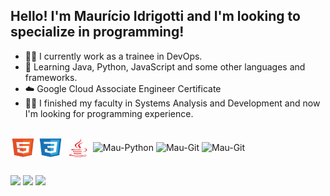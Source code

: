 ## Hello! I'm Maurício Idrigotti and I'm looking to specialize in programming!

- 🙋‍♂️ I currently work as a trainee in DevOps.
- 📖 Learning Java, Python, JavaScript and some other languages and frameworks.
- ☁️ Google Cloud Associate Engineer Certificate
- 👨‍🎓 I finished my faculty in Systems Analysis and Development and now I'm looking for programming experience.

<div style="display: inline_block"><br>
  
  <img align="center" alt="Mau-HTML" height="30" width="40" src="https://raw.githubusercontent.com/devicons/devicon/master/icons/html5/html5-original.svg">
  <img align="center" alt="Mau-CSS" height="30" width="40" src="https://raw.githubusercontent.com/devicons/devicon/master/icons/css3/css3-original.svg">
  <img align="center" alt="Mau-Java" height="30" width="40" src="https://raw.githubusercontent.com/devicons/devicon/master/icons/java/java-plain.svg">
  <img align="center" alt="Mau-Python" height="30" width="40"src="https://cdn.jsdelivr.net/gh/devicons/devicon/icons/python/python-original.svg"/>
  <img align="center" alt="Mau-Git" height="30" width="40"src="https://cdn.jsdelivr.net/gh/devicons/devicon/icons/git/git-plain.svg"/>
  <img align="center" alt="Mau-Git" height="30" width="40"src="https://cdn.jsdelivr.net/gh/devicons/devicon/icons/googlecloud/googlecloud-original.svg"/>
  
</div>
  
  ##
 
<div> 
  <a href="https://www.instagram.com/mau_idrigotti/" target="_blank"><img src="https://img.shields.io/badge/-Instagram-%23E4405F?style=for-the-badge&logo=instagram&logoColor=white" target="_blank"></a>
  <a href = "mailto:mauricioisereno@gmail.com"><img src="https://img.shields.io/badge/-Gmail-%23333?style=for-the-badge&logo=gmail&logoColor=white" target="_blank"></a>
  <a href="https://www.linkedin.com/in/maur%C3%ADcio-idrigotti-sereno-b15a541a3" target="_blank"><img src="https://img.shields.io/badge/-LinkedIn-%230077B5?style=for-the-badge&logo=linkedin&logoColor=white" target="_blank"></a> 
</div>
  
